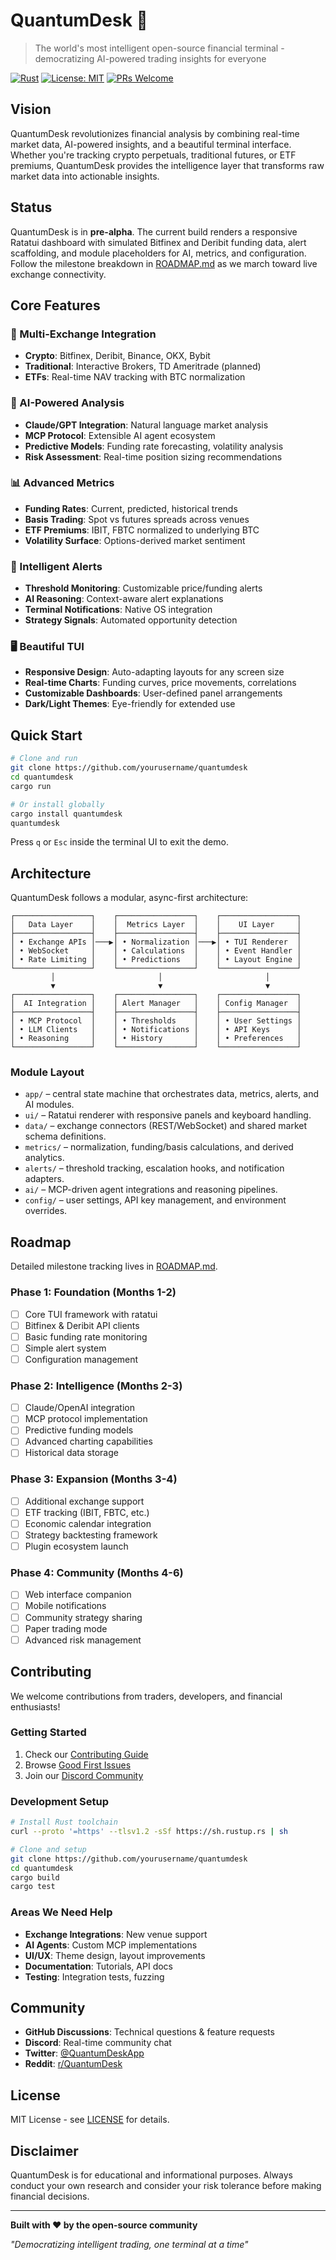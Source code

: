# QuantumDesk 🚀

> The world's most intelligent open-source financial terminal - democratizing AI-powered trading insights for everyone

[![Rust](https://img.shields.io/badge/rust-1.75+-orange.svg)](https://www.rust-lang.org/)
[![License: MIT](https://img.shields.io/badge/License-MIT-yellow.svg)](https://opensource.org/licenses/MIT)
[![PRs Welcome](https://img.shields.io/badge/PRs-welcome-brightgreen.svg)](http://makeapullrequest.com)

## Vision

QuantumDesk revolutionizes financial analysis by combining real-time market data, AI-powered insights, and a beautiful terminal interface. Whether you're tracking crypto perpetuals, traditional futures, or ETF premiums, QuantumDesk provides the intelligence layer that transforms raw market data into actionable insights.

## Status

QuantumDesk is in **pre-alpha**. The current build renders a responsive Ratatui dashboard with simulated Bitfinex and Deribit funding data, alert scaffolding, and module placeholders for AI, metrics, and configuration. Follow the milestone breakdown in [ROADMAP.md](ROADMAP.md) as we march toward live exchange connectivity.

## Core Features

### 🔄 Multi-Exchange Integration
- **Crypto**: Bitfinex, Deribit, Binance, OKX, Bybit
- **Traditional**: Interactive Brokers, TD Ameritrade (planned)
- **ETFs**: Real-time NAV tracking with BTC normalization

### 🧠 AI-Powered Analysis
- **Claude/GPT Integration**: Natural language market analysis
- **MCP Protocol**: Extensible AI agent ecosystem
- **Predictive Models**: Funding rate forecasting, volatility analysis
- **Risk Assessment**: Real-time position sizing recommendations

### 📊 Advanced Metrics
- **Funding Rates**: Current, predicted, historical trends
- **Basis Trading**: Spot vs futures spreads across venues
- **ETF Premiums**: IBIT, FBTC normalized to underlying BTC
- **Volatility Surface**: Options-derived market sentiment

### 🎯 Intelligent Alerts
- **Threshold Monitoring**: Customizable price/funding alerts
- **AI Reasoning**: Context-aware alert explanations
- **Terminal Notifications**: Native OS integration
- **Strategy Signals**: Automated opportunity detection

### 🖥️ Beautiful TUI
- **Responsive Design**: Auto-adapting layouts for any screen size
- **Real-time Charts**: Funding curves, price movements, correlations
- **Customizable Dashboards**: User-defined panel arrangements
- **Dark/Light Themes**: Eye-friendly for extended use

## Quick Start

```bash
# Clone and run
git clone https://github.com/yourusername/quantumdesk
cd quantumdesk
cargo run

# Or install globally
cargo install quantumdesk
quantumdesk
```

Press `q` or `Esc` inside the terminal UI to exit the demo.

## Architecture

QuantumDesk follows a modular, async-first architecture:

```
┌─────────────────┐    ┌─────────────────┐    ┌─────────────────┐
│   Data Layer    │    │  Metrics Layer  │    │    UI Layer     │
├─────────────────┤    ├─────────────────┤    ├─────────────────┤
│ • Exchange APIs │───▶│ • Normalization │───▶│ • TUI Renderer  │
│ • WebSocket     │    │ • Calculations  │    │ • Event Handler │
│ • Rate Limiting │    │ • Predictions   │    │ • Layout Engine │
└─────────────────┘    └─────────────────┘    └─────────────────┘
         │                       │                       │
         ▼                       ▼                       ▼
┌─────────────────┐    ┌─────────────────┐    ┌─────────────────┐
│  AI Integration │    │ Alert Manager   │    │ Config Manager  │
├─────────────────┤    ├─────────────────┤    ├─────────────────┤
│ • MCP Protocol  │    │ • Thresholds    │    │ • User Settings │
│ • LLM Clients   │    │ • Notifications │    │ • API Keys      │
│ • Reasoning     │    │ • History       │    │ • Preferences   │
└─────────────────┘    └─────────────────┘    └─────────────────┘
```

### Module Layout

- `app/` – central state machine that orchestrates data, metrics, alerts, and AI modules.
- `ui/` – Ratatui renderer with responsive panels and keyboard handling.
- `data/` – exchange connectors (REST/WebSocket) and shared market schema definitions.
- `metrics/` – normalization, funding/basis calculations, and derived analytics.
- `alerts/` – threshold tracking, escalation hooks, and notification adapters.
- `ai/` – MCP-driven agent integrations and reasoning pipelines.
- `config/` – user settings, API key management, and environment overrides.

## Roadmap

Detailed milestone tracking lives in [ROADMAP.md](ROADMAP.md).

### Phase 1: Foundation (Months 1-2)
- [ ] Core TUI framework with ratatui
- [ ] Bitfinex & Deribit API clients
- [ ] Basic funding rate monitoring
- [ ] Simple alert system
- [ ] Configuration management

### Phase 2: Intelligence (Months 2-3)
- [ ] Claude/OpenAI integration
- [ ] MCP protocol implementation
- [ ] Predictive funding models
- [ ] Advanced charting capabilities
- [ ] Historical data storage

### Phase 3: Expansion (Months 3-4)
- [ ] Additional exchange support
- [ ] ETF tracking (IBIT, FBTC, etc.)
- [ ] Economic calendar integration
- [ ] Strategy backtesting framework
- [ ] Plugin ecosystem launch

### Phase 4: Community (Months 4-6)
- [ ] Web interface companion
- [ ] Mobile notifications
- [ ] Community strategy sharing
- [ ] Paper trading mode
- [ ] Advanced risk management

## Contributing

We welcome contributions from traders, developers, and financial enthusiasts!

### Getting Started
1. Check our [Contributing Guide](CONTRIBUTING.md)
2. Browse [Good First Issues](https://github.com/yourusername/quantumdesk/labels/good%20first%20issue)
3. Join our [Discord Community](https://discord.gg/quantumdesk)

### Development Setup
```bash
# Install Rust toolchain
curl --proto '=https' --tlsv1.2 -sSf https://sh.rustup.rs | sh

# Clone and setup
git clone https://github.com/yourusername/quantumdesk
cd quantumdesk
cargo build
cargo test
```

### Areas We Need Help
- **Exchange Integrations**: New venue support
- **AI Agents**: Custom MCP implementations
- **UI/UX**: Theme design, layout improvements
- **Documentation**: Tutorials, API docs
- **Testing**: Integration tests, fuzzing

## Community

- **GitHub Discussions**: Technical questions & feature requests
- **Discord**: Real-time community chat
- **Twitter**: [@QuantumDeskApp](https://twitter.com/quantumdeskapp)
- **Reddit**: [r/QuantumDesk](https://reddit.com/r/quantumdesk)

## License

MIT License - see [LICENSE](LICENSE) for details.

## Disclaimer

QuantumDesk is for educational and informational purposes. Always conduct your own research and consider your risk tolerance before making financial decisions.

---

**Built with ❤️ by the open-source community**

*"Democratizing intelligent trading, one terminal at a time"*
